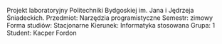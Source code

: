 Projekt laboratoryjny Politechniki Bydgoskiej im. Jana i Jędrzeja Śniadeckich.
Przedmiot: Narzędzia programistyczne
Semestr: zimowy
Forma studiów: Stacjonarne
Kierunek: Informatyka stosowana
Grupa: 1
Student: Kacper Fordon

